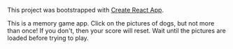 This project was bootstrapped with [Create React App](https://github.com/facebook/create-react-app).

This is a memory game app. Click on the pictures of dogs, but not more than once! If you don't, then your score will reset.
Wait until the pictures are loaded before trying to play. 